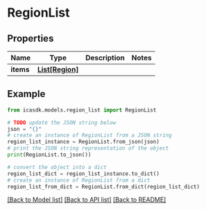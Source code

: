 # RegionList


## Properties

Name | Type | Description | Notes
------------ | ------------- | ------------- | -------------
**items** | [**List[Region]**](Region.md) |  | 

## Example

```python
from icasdk.models.region_list import RegionList

# TODO update the JSON string below
json = "{}"
# create an instance of RegionList from a JSON string
region_list_instance = RegionList.from_json(json)
# print the JSON string representation of the object
print(RegionList.to_json())

# convert the object into a dict
region_list_dict = region_list_instance.to_dict()
# create an instance of RegionList from a dict
region_list_from_dict = RegionList.from_dict(region_list_dict)
```
[[Back to Model list]](../README.md#documentation-for-models) [[Back to API list]](../README.md#documentation-for-api-endpoints) [[Back to README]](../README.md)


